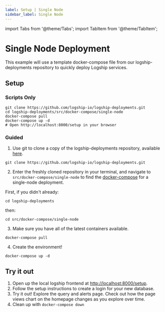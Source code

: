 ```yaml
---
label: Setup | Single Node
sidebar_label: Single Node
---
```

import Tabs from '@theme/Tabs';
import TabItem from '@theme/TabItem';

# Single Node Deployment

This example will use a template docker-compose file from our logship-deployments repository to quickly deploy Logship services.

## Setup

### Scripts Only

<Tabs groupId="daemon" defaultValue="docker">
  <TabItem value="docker" label="Docker" default>

```shell    
git clone https://github.com/logship-io/logship-deployments.git
cd logship-deployments/src/docker-compose/single-node
docker-compose pull
docker-compose up -d
# Open http://localhost:8000/setup in your browser
```
  </TabItem>
</Tabs>

### Guided

1. Use git to clone a copy of the logship-deployments repository, available [here](https://github.com/logship-io/logship-deployments).

  ```shell
  git clone https://github.com/logship-io/logship-deployments.git
  ```

2. Enter the freshly cloned repository in your terminal, and navigate to `src/docker-compose/single-node` to find the [docker-compose](https://github.com/logship-io/logship-deployments/blob/main/src/docker-compose/single-node/docker-compose.yml) for a single-node deployment.

  First, if you didn't already:
  ```shell
  cd logship-deployments
  ```

  then:
  ```shell
  cd src/docker-compose/single-node
  ```

3. Make sure you have all of the latest containers available.
  ```
  docker-compose pull 
  ```

4. Create the environment!
  ```
  docker-compose up -d
  ```

## Try it out
1. Open up the local logship frontend at [http://localhost:8000/setup](http://localhost:8000/setup).
2. Follow the setup instructions to create a login for your new database.
3. Try it out! Explore the query and alerts page. Check out how the page views chart on the homepage changes as you explore over time.
3. Clean up with `docker-compose down`